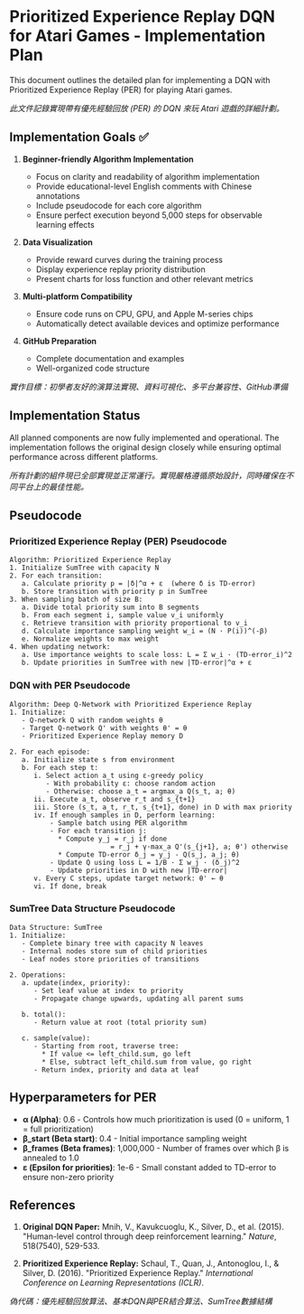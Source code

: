 # Prioritized Experience Replay DQN for Atari Games - Implementation Plan

This document outlines the detailed plan for implementing a DQN with Prioritized Experience Replay (PER) for playing Atari games.

*此文件記錄實現帶有優先經驗回放 (PER) 的 DQN 來玩 Atari 遊戲的詳細計劃。*

## Implementation Goals ✅

1. **Beginner-friendly Algorithm Implementation** 
   - Focus on clarity and readability of algorithm implementation
   - Provide educational-level English comments with Chinese annotations
   - Include pseudocode for each core algorithm
   - Ensure perfect execution beyond 5,000 steps for observable learning effects

2. **Data Visualization** 
   - Provide reward curves during the training process
   - Display experience replay priority distribution
   - Present charts for loss function and other relevant metrics

3. **Multi-platform Compatibility** 
   - Ensure code runs on CPU, GPU, and Apple M-series chips
   - Automatically detect available devices and optimize performance

4. **GitHub Preparation** 
   - Complete documentation and examples
   - Well-organized code structure

*實作目標：初學者友好的演算法實現、資料可視化、多平台兼容性、GitHub準備*

## Implementation Status

All planned components are now fully implemented and operational. The implementation follows the original design closely while ensuring optimal performance across different platforms.

*所有計劃的組件現已全部實現並正常運行。實現嚴格遵循原始設計，同時確保在不同平台上的最佳性能。*

## Pseudocode

### Prioritized Experience Replay (PER) Pseudocode
```
Algorithm: Prioritized Experience Replay
1. Initialize SumTree with capacity N
2. For each transition:
   a. Calculate priority p = |δ|^α + ε  (where δ is TD-error)
   b. Store transition with priority p in SumTree
3. When sampling batch of size B:
   a. Divide total priority sum into B segments
   b. From each segment i, sample value v_i uniformly
   c. Retrieve transition with priority proportional to v_i
   d. Calculate importance sampling weight w_i = (N · P(i))^(-β)
   e. Normalize weights to max weight
4. When updating network:
   a. Use importance weights to scale loss: L = Σ w_i · (TD-error_i)^2
   b. Update priorities in SumTree with new |TD-error|^α + ε
```

### DQN with PER Pseudocode
```
Algorithm: Deep Q-Network with Prioritized Experience Replay
1. Initialize:
   - Q-network Q with random weights θ
   - Target Q-network Q' with weights θ' = θ
   - Prioritized Experience Replay memory D
   
2. For each episode:
   a. Initialize state s from environment
   b. For each step t:
      i. Select action a_t using ε-greedy policy
         - With probability ε: choose random action
         - Otherwise: choose a_t = argmax_a Q(s_t, a; θ)
      ii. Execute a_t, observe r_t and s_{t+1}
      iii. Store (s_t, a_t, r_t, s_{t+1}, done) in D with max priority
      iv. If enough samples in D, perform learning:
          - Sample batch using PER algorithm
          - For each transition j:
            * Compute y_j = r_j if done
                         = r_j + γ·max_a Q'(s_{j+1}, a; θ') otherwise
            * Compute TD-error δ_j = y_j - Q(s_j, a_j; θ)
          - Update Q using loss L = 1/B · Σ w_j · (δ_j)^2
          - Update priorities in D with new |TD-error|
      v. Every C steps, update target network: θ' ← θ
      vi. If done, break
```

### SumTree Data Structure Pseudocode
```
Data Structure: SumTree
1. Initialize:
   - Complete binary tree with capacity N leaves
   - Internal nodes store sum of child priorities
   - Leaf nodes store priorities of transitions
   
2. Operations:
   a. update(index, priority):
      - Set leaf value at index to priority
      - Propagate change upwards, updating all parent sums
      
   b. total():
      - Return value at root (total priority sum)
      
   c. sample(value):
      - Starting from root, traverse tree:
        * If value <= left_child.sum, go left
        * Else, subtract left_child.sum from value, go right
      - Return index, priority and data at leaf
```

## Hyperparameters for PER

- **α (Alpha)**: 0.6 - Controls how much prioritization is used (0 = uniform, 1 = full prioritization)
- **β_start (Beta start)**: 0.4 - Initial importance sampling weight
- **β_frames (Beta frames)**: 1,000,000 - Number of frames over which β is annealed to 1.0
- **ε (Epsilon for priorities)**: 1e-6 - Small constant added to TD-error to ensure non-zero priority

## References

1. **Original DQN Paper:**
   Mnih, V., Kavukcuoglu, K., Silver, D., et al. (2015). "Human-level control through deep reinforcement learning." *Nature*, 518(7540), 529-533.

2. **Prioritized Experience Replay:**
   Schaul, T., Quan, J., Antonoglou, I., & Silver, D. (2016). "Prioritized Experience Replay." *International Conference on Learning Representations (ICLR)*.

*偽代碼：優先經驗回放算法、基本DQN與PER結合算法、SumTree數據結構*
